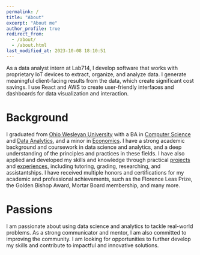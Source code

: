 ```yaml
---
permalink: /
title: "About"
excerpt: "About me"
author_profile: true
redirect_from:
  - /about/
  - /about.html
last_modified_at: 2023-10-08 18:10:51
---
```


As a data analyst intern at Lab714, I develop software that works with proprietary IoT devices to extract, organize, and analyze data. I generate meaningful client-facing results from the data, which create significant cost savings. I use React and AWS to create user-friendly interfaces and dashboards for data visualization and interaction.

# Background

I graduated from [Ohio Wesleyan University](https://www.owu.edu/) with a BA in [Computer Science](https://www.owu.edu/academics/departments-programs/department-of-mathematics-and-computer-science/computer-science-general-major/) and [Data Analytics](https://www.owu.edu/academics/departments-programs/data-analytics-program/data-analytics-major/), and a minor in [Economics](https://www.owu.edu/academics/departments-programs/economics-and-business-department/minors/#:~:text=More%20Information-,Economics%20Minor,-Economics%20is%20a). I have a strong academic background and coursework in data science and analytics, and a deep understanding of the principles and practices in these fields. I have also applied and developed my skills and knowledge through practical [projects](https://aadarsha2002.github.io/projects/) and [experiences](https://aadarsha2002.github.io/cv/), including tutoring, grading, researching, and assistantships. I have received multiple honors and certifications for my academic and professional achievements, such as the Florence Leas Prize, the Golden Bishop Award, Mortar Board membership, and many more.

# Passions

I am passionate about using data science and analytics to tackle real-world problems. As a strong communicator and mentor, I am also committed to improving the community. I am looking for opportunities to further develop my skills and contribute to impactful and innovative solutions.
